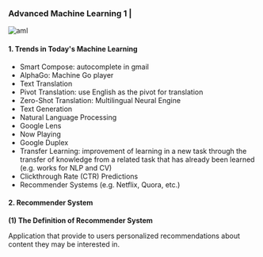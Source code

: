 ### Advanced Machine Learning 1 |

![aml](/Users/apple/Dropbox/SereneField3/Blog/image/aml.png)

#### 1. Trends in Today's Machine Learning

* Smart Compose: autocomplete in gmail
* AlphaGo: Machine Go player
*  Text Translation
  * Pivot Translation: use English as the pivot for translation
  * Zero-Shot Translation: Multilingual Neural Engine
* Text Generation
* Natural Language Processing
* Google Lens
* Now Playing
* Google Duplex
* Transfer Learning: improvement of learning in a new task through the transfer of knowledge from a related task that has already been learned (e.g. works for NLP and CV)
* Clickthrough Rate (CTR) Predictions
* Recommender Systems (e.g. Netflix, Quora, etc.)

#### 2. Recommender System

**(1) The Definition of Recommender System**

 Application that provide to users personalized recommendations about content they may be interested in.











